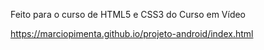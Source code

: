Feito para o curso de HTML5 e CSS3 do Curso em Vídeo

https://marciopimenta.github.io/projeto-android/index.html
